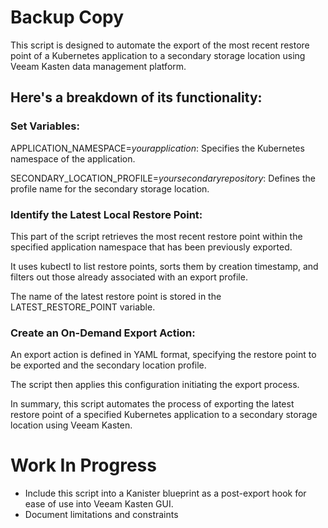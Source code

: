 # Backup Copy
This script is designed to automate the export of the most recent restore point of a Kubernetes application to a secondary storage location using Veeam Kasten data management platform.

## Here's a breakdown of its functionality:

### Set Variables:
APPLICATION_NAMESPACE=*yourapplication*: Specifies the Kubernetes namespace of the application.

SECONDARY_LOCATION_PROFILE=*yoursecondaryrepository*: Defines the profile name for the secondary storage location.

### Identify the Latest Local Restore Point:
This part of the script retrieves the most recent restore point within the specified application namespace that has been previously exported.

It uses kubectl to list restore points, sorts them by creation timestamp, and filters out those already associated with an export profile.

The name of the latest restore point is stored in the LATEST_RESTORE_POINT variable.

### Create an On-Demand Export Action:
An export action is defined in YAML format, specifying the restore point to be exported and the secondary location profile.

The script then applies this configuration initiating the export process.

In summary, this script automates the process of exporting the latest restore point of a specified Kubernetes application to a secondary storage location using Veeam Kasten.

# Work In Progress
- Include this script into a Kanister blueprint as a post-export hook for ease of use into Veeam Kasten GUI.
- Document limitations and constraints